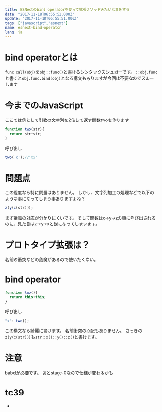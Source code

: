 ```yaml
---
title: ESNextのbind operatorを使って拡張メソッドみたいな事をする
date: "2017-11-18T06:55:51.000Z"
update: "2017-11-18T06:55:51.000Z"
tags: ["javascript","esnext"]
name: esnext-bind-operator
lang: ja
---
```

# bind operatorとは
`func.call(obj)`を`obj::func()`と書けるシンタックスシュガーです。
`::obj.func`と書くと`obj.func.bind(obj)`となる構文もありますが今回は不要なのでスルーします

# 今までのJavaScript
ここでは例として引数の文字列を2倍して返す関数twoを作ります

```js
function two(str){
  return str+str;
}
```

呼び出し

```js
two('x');//'xx'
```

# 問題点
この程度なら特に問題はありません。
しかし、文字列加工の処理などで以下のような事になってしまう事ありますよね？

```js
z(y(x(str)));
```

まず括弧の対応が分かりにくいです。
そして関数はx→y→zの順に呼び出されるのに、見た目はz→y→xと逆になってしまいます。
# プロトタイプ拡張は？
名前の衝突などの危険があるので使いたくない。
# bind operator
```js
function two(){
  return this+this;
}
```

呼び出し

```js
"x"::two();
```

この構文なら綺麗に書けます。
名前衝突の心配もありません。
さっきの`z(y(x(str)))`も`str::x()::y()::z()`と書けます。
# 注意
babelが必要です。
あとstage-0なので仕様が変わるかも

# tc39
* 
